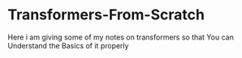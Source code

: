 # Transformers-From-Scratch
Here i am giving some of my notes on transformers so that You can Understand the Basics of it properly
